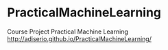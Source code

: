 # PracticalMachineLearning
Course Project Practical Machine Learning
http://adiserio.github.io/PracticalMachineLearning/
